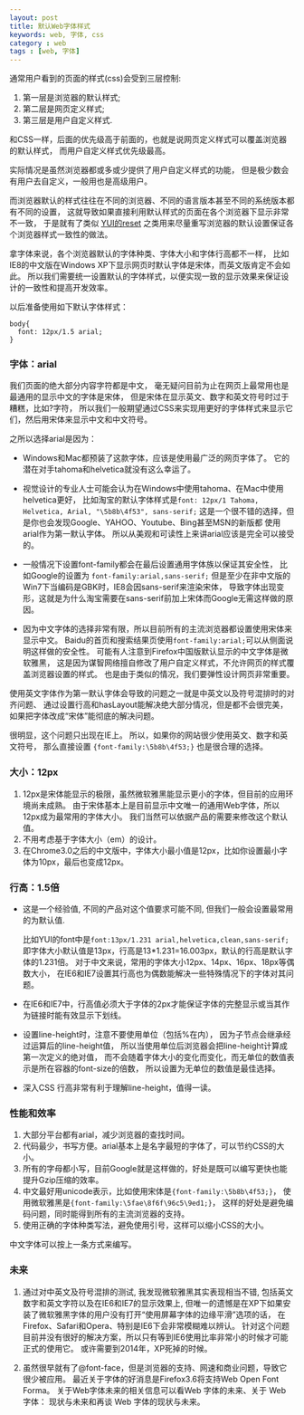 ```yaml
---
layout: post
title: 默认Web字体样式
keywords: web, 字体, css
category : web
tags : [web, 字体]
---
```


通常用户看到的页面的样式(css)会受到三层控制:

<ol>
  <li>第一层是浏览器的默认样式;</li>
  <li>第二层是网页定义样式;</li>
  <li>第三层是用户自定义样式.</li>
</ol>

和CSS一样，后面的优先级高于前面的，也就是说网页定义样式可以覆盖浏览器的默认样式，
而用户自定义样式优先级最高。

实际情况是虽然浏览器都或多或少提供了用户自定义样式的功能，
但是极少数会有用户去自定义，一般用也是高级用户。

而浏览器默认的样式往往在不同的浏览器、不同的语言版本甚至不同的系统版本都有不同的设置，
这就导致如果直接利用默认样式的页面在各个浏览器下显示非常不一致，
于是就有了类似 [YUI的reset][1] 之类用来尽量重写浏览器的默认设置保证各个浏览器样式一致性的做法。

[1]: http://developer.yahoo.com/yui/3/cssreset/

拿字体来说，各个浏览器默认的字体种类、字体大小和字体行高都不一样，
比如IE8的中文版在Windows XP下显示网页时默认字体是宋体，而英文版肯定不会如此。
所以我们需要统一设置默认的字体样式，以便实现一致的显示效果来保证设计的一致性和提高开发效率。

以后准备使用如下默认字体样式：

    body{
      font: 12px/1.5 arial;
    }

### 字体：arial

我们页面的绝大部分内容字符都是中文，
毫无疑问目前为止在网页上最常用也是最通用的显示中文的字体是宋体，
但是宋体在显示英文、数字和英文符号时过于糟糕，比如?字符，
所以我们一般期望通过CSS来实现用更好的字体样式来显示它们，然后用宋体来显示中文和中文符号。

之所以选择arial是因为：

* Windows和Mac都预装了这款字体，应该是使用最广泛的网页字体了。
  它的潜在对手tahoma和helvetica就没有这么幸运了。

* 视觉设计的专业人士可能会认为在Windows中使用tahoma、在Mac中使用helvetica更好，
  比如淘宝的默认字体样式是`font: 12px/1 Tahoma, Helvetica, Arial, "\5b8b\4f53", sans-serif;`
  这是一个很不错的选择，但是你也会发现Google、YAHOO、Youtube、Bing甚至MSN的新版都
  使用arial作为第一默认字体。
  所以从美观和可读性上来讲arial应该是完全可以接受的。

* 一般情况下设置font-family都会在最后设置通用字体族以保证其安全性，
  比如Google的设置为 `font-family:arial,sans-serif;`
  但是至少在非中文版的Win7下当编码是GBK时，IE8会因sans-serif来渲染宋体，
  导致字体出现变形，这就是为什么淘宝需要在sans-serif前加上宋体而Google无需这样做的原因。

* 因为中文字体的选择非常有限，所以目前所有的主流浏览器都设置使用宋体来显示中文。
  Baidu的首页和搜索结果页使用`font-family:arial;`可以从侧面说明这样做的安全性。
  可能有人注意到Firefox中国版默认显示的中文字体是微软雅黑，
  这是因为谋智网络擅自修改了用户自定义样式，不允许网页的样式覆盖浏览器设置的样式。
  也是由于类似的情况，我们要弹性设计网页非常重要。

使用英文字体作为第一默认字体会导致的问题之一就是中英文以及符号混排时的对齐问题、
通过设置行高和hasLayout能解决绝大部分情况，但是都不会很完美，
如果把字体改成“宋体”能彻底的解决问题。

很明显，这个问题只出现在IE上。
所以，如果你的网站很少使用英文、数字和英文符号，
那么直接设置 `{font-family:\5b8b\4f53;}` 也是很合理的选择。

### 大小：12px

1. 12px是宋体能显示的极限，虽然微软雅黑能显示更小的字体，但目前的应用环境尚未成熟。
  由于宋体基本上是目前显示中文唯一的通用Web字体，所以12px成为最常用的字体大小。
  我们当然可以依据产品的需要来修改这个默认值。
2. 不用考虑基于字体大小（em）的设计。
3. 在Chrome3.0之后的中文版中，字体大小最小值是12px，比如你设置最小字体为10px，最后也变成12px。

### 行高：1.5倍


*  这是一个经验值, 不同的产品对这个值要求可能不同, 但我们一般会设置最常用的为默认值. 

   比如YUI的font中是`font:13px/1.231 arial,helvetica,clean,sans-serif;`
   即字体大小默认值是13px，行高是13\*1.231=16.003px，默认的行高是默认字体的1.231倍。
   对于中文来说，常用的字体大小12px、14px、16px、18px等偶数大小，
   在IE6和IE7设置其行高也为偶数能解决一些特殊情况下的字体对其问题。

* 在IE6和IE7中，行高值必须大于字体的2px才能保证字体的完整显示或当其作为链接时能有效显示下划线。

* 设置line-height时，注意不要使用单位（包括%在内），
  因为子节点会继承经过运算后的line-height值，
  所以当使用单位后浏览器会把line-height计算成第一次定义的绝对值，
  而不会随着字体大小的变化而变化，而无单位的数值表示是所在容器的font-size的倍数，
  所以设置为无单位的数值是最佳选择。

* 深入CSS 行高非常有利于理解line-height，值得一读。

### 性能和效率

1. 大部分平台都有arial，减少浏览器的查找时间。
2. 代码最少，书写方便。arial基本上是名字最短的字体了，可以节约CSS的大小。
3. 所有的字母都小写，目前Google就是这样做的，好处是既可以编写更快也能提升Gzip压缩的效率。
4. 中文最好用unicode表示，比如使用宋体是`{font-family:\5b8b\4f53;}`，
  使用微软雅黑是`{font-family:\5fae\8f6f\96c5\9ed1;}`，
  这样的好处是避免编码问题，同时能得到所有的主流浏览器的支持。
5. 使用正确的字体种类写法，避免使用引号，这样可以缩小CSS的大小。

中文字体可以按上一条方式来编写。

### 未来

1. 通过对中英文及符号混排的测试, 我发现微软雅黑其实表现相当不错, 
  包括英文数字和英文字符以及在IE6和IE7的显示效果上, 
  但唯一的遗憾是在XP下如果安装了微软雅黑字体的用户没有打开“使用屏幕字体的边缘平滑”选项的话，
  在Firefox、Safari和Opera、特别是IE6下会非常模糊难以辨认。
  针对这个问题目前并没有很好的解决方案，所以只有等到IE6使用比率非常小的时候才可能正式的使用它。
  或许需要到2014年，XP死掉的时候。

2. 虽然很早就有了@font-face，但是浏览器的支持、网速和商业问题，导致它很少被应用。
  最近关于字体的好消息是Firefox3.6将支持Web Open Font Forma。
  关于Web字体未来的相关信息可以看Web 字体的未来、关于 Web 字体：
  现状与未来和再谈 Web 字体的现状与未来。

